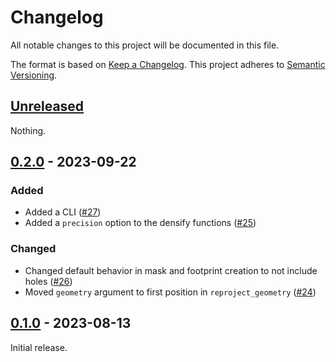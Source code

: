 # Changelog

All notable changes to this project will be documented in this file.

The format is based on [Keep a Changelog](https://keepachangelog.com/en/1.0.0/). This
project adheres to [Semantic Versioning](https://semver.org/spec/v2.0.0.html).

## [Unreleased]

Nothing.

## [0.2.0] - 2023-09-22

### Added

- Added a CLI ([#27](https://github.com/pjhartzell/raster-footprint/issues/27))
- Added a `precision` option to the densify functions
  ([#25](https://github.com/pjhartzell/raster-footprint/issues/25))

### Changed

- Changed default behavior in mask and footprint creation to not include holes
  ([#26](https://github.com/pjhartzell/raster-footprint/pull/26))
- Moved `geometry` argument to first position in `reproject_geometry`
  ([#24](https://github.com/pjhartzell/raster-footprint/pull/24))

## [0.1.0] - 2023-08-13

Initial release.

[Unreleased]: https://github.com/pjhartzell/raster-footprint/compare/v0.2.0...HEAD
[0.2.0]: https://github.com/pjhartzell/raster-footprint/releases/compare/v0.1.0...v0.2.0
[0.1.0]: https://github.com/pjhartzell/raster-footprint/releases/tag/v0.1.0
